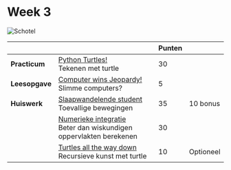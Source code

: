 # Week 3

![Schotel](/images/saucer.png)

|                |                                                                                                           | Punten |           |
|----------------|-----------------------------------------------------------------------------------------------------------|--------|-----------|
| **Practicum**  | [Python Turtles!](/problems/sequenties_en_data.md)<br>Tekenen met turtle                                  | 30     |           |
| **Leesopgave** | [Computer wins Jeopardy!](/readings/computer_wins_jeopardy.md)<br>Slimme computers?                       | 5      |           |
| **Huiswerk**   | [Slaapwandelende student](/problems/slaapwandelende_student.md)<br>Toevallige bewegingen                  | 35     | 10 bonus  |
|                | [Numerieke integratie](/problems/numerieke_integratie.md)<br>Beter dan wiskundigen oppervlakten berekenen | 30     |           |
|                | [Turtles all the way down](/problems/turtles_tot_het_einde.md)<br>Recursieve kunst met turtle             | 10     | Optioneel |
